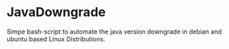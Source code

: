 # JavaDowngrade
Simpe bash-script to automate the java version downgrade in debian and ubuntu based Linux Distributions.
